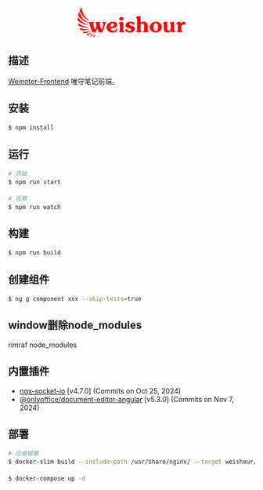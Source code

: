 <p align="center">
  <a href="https://www.weishour.com/" target="blank"><img src="./src/assets/images/logo/weishour.svg" width="220" alt="WeiShour Logo" /></a>
</p>

## 描述

[Weinoter-Frontend]() 唯守笔记前端。

## 安装

```bash
$ npm install
```

## 运行

```bash
# 开始
$ npm run start

# 观察
$ npm run watch
```

## 构建

```bash
$ npm run build
```

## 创建组件

```bash
$ ng g component xxx --skip-tests=true
```

## window删除node_modules
rimraf node_modules

## 内置插件

- [ngx-socket-io](https://github.com/rodgc/ngx-socket-io) [v4.7.0] (Commits on Oct 25, 2024)
- [@onlyoffice/document-editor-angular](https://github.com/ONLYOFFICE/document-editor-angular-workspace) [v5.3.0] (Commits on Nov 7, 2024)

## 部署

```bash
# 压缩镜像
$ docker-slim build --include-path /usr/share/nginx/ --target weishour/weinoter-frontend --tag weishour/weinoter-frontend.slim:v1

$ docker-compose up -d
```
